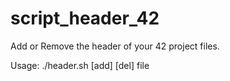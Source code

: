 # script_header_42

Add or Remove the header of your 42 project files.

Usage: ./header.sh [add] [del] file

